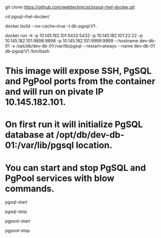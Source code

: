 git clone https://github.com/webtechnicist/pgsql-rhel-docker.git

cd pgsql-rhel-docker/

docker build --no-cache=true -t db-pgsql:V1 .

docker run -it -p 10.145.182.101:5432:5432 -p 10.145.182.101:22:22 -p 10.145.182.101:9898:9898 -p 10.145.182.101:9999:9999 --hostname dev-db-01 -v /opt/db/dev-db-01:/var/lib/pgsql --restart=always  --name dev-db-01 db-pgsql:V1 /bin/bash

# This image will expose SSH, PgSQL and PgPool ports from  the container and will run on pivate IP 10.145.182.101.

# On first run it will initialize PgSQL database at /opt/db/dev-db-01:/var/lib/pgsql location.

# You can start and stop PgSQL and PgPool services with blow commands.

pgsql-start

pgsql-stop

pgpool-start

pgpool-stop
